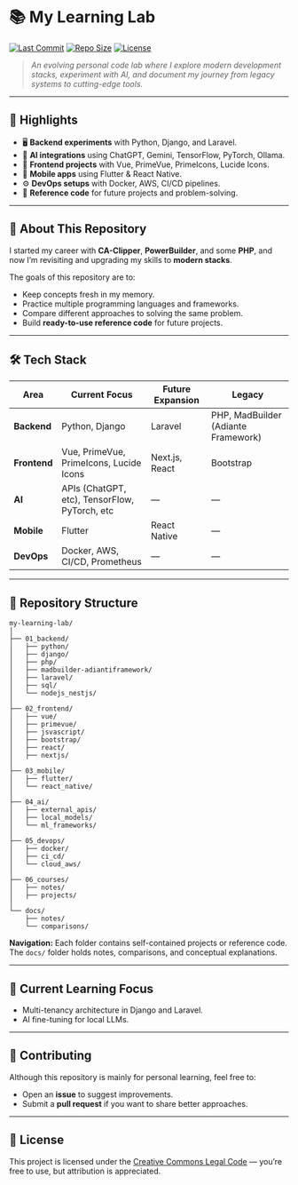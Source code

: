 # 📚 My Learning Lab  

[![Last Commit](https://img.shields.io/github/last-commit/emersonmuniz/my-learning-lab?style=for-the-badge)](https://github.com/emersonmuniz/my-learning-lab/commits/main)
[![Repo Size](https://img.shields.io/github/repo-size/emersonmuniz/my-learning-lab?style=for-the-badge)](https://github.com/emersonmuniz/my-learning-lab)
[![License](https://img.shields.io/github/license/emersonmuniz/my-learning-lab?style=for-the-badge)](LICENSE)

> *An evolving personal code lab where I explore modern development stacks, experiment with AI, and document my journey from legacy systems to cutting-edge tools.*  

---

## 🚀 Highlights  

- 🖥 **Backend experiments** with Python, Django, and Laravel.  
- 🤖 **AI integrations** using ChatGPT, Gemini, TensorFlow, PyTorch, Ollama.  
- 🎨 **Frontend projects** with Vue, PrimeVue, PrimeIcons, Lucide Icons.  
- 📱 **Mobile apps** using Flutter & React Native.  
- ⚙ **DevOps setups** with Docker, AWS, CI/CD pipelines.  
- 📒 **Reference code** for future projects and problem-solving.  

---

## 📌 About This Repository  

I started my career with **CA-Clipper**, **PowerBuilder**, and some **PHP**, and now I’m revisiting and upgrading my skills to **modern stacks**.  

The goals of this repository are to:  
- Keep concepts fresh in my memory.  
- Practice multiple programming languages and frameworks.  
- Compare different approaches to solving the same problem.  
- Build **ready-to-use reference code** for future projects.  

---

## 🛠 Tech Stack  

| Area         | Current Focus                                  | Future Expansion  | Legacy                                |
|--------------|--------------                                  |------------------ |--------                               |
| **Backend**  | Python, Django                                 | Laravel           | PHP, MadBuilder (Adiante Framework)   |
| **Frontend** | Vue, PrimeVue, PrimeIcons, Lucide Icons        | Next.js, React    | Bootstrap                             |
| **AI**       | APIs (ChatGPT, etc), TensorFlow, PyTorch, etc  | —                 | —                                     |
| **Mobile**   | Flutter                                        | React Native      | —                                     |
| **DevOps**   | Docker, AWS, CI/CD, Prometheus                 | —                 | —                                     |

---

## 📂 Repository Structure  

```plaintext
my-learning-lab/
│
├── 01_backend/
│   ├── python/
│   ├── django/
│   ├── php/
│   ├── madbuilder-adiantiframework/
│   ├── laravel/
│   ├── sql/
│   └── nodejs_nestjs/
│
├── 02_frontend/
│   ├── vue/
│   ├── primevue/
│   ├── jsvascript/
│   ├── bootstrap/
│   ├── react/
│   ├── nextjs/
│
├── 03_mobile/
│   ├── flutter/
│   └── react_native/
│
├── 04_ai/
│   ├── external_apis/
│   ├── local_models/
│   └── ml_frameworks/
│
├── 05_devops/
│   ├── docker/
│   ├── ci_cd/
│   └── cloud_aws/
│
├── 06_courses/
│   ├── notes/
│   ├── projects/
│
└── docs/
    ├── notes/
    └── comparisons/
```

**Navigation:** Each folder contains self-contained projects or reference code. The `docs/` folder holds notes, comparisons, and conceptual explanations.  

---

## 📅 Current Learning Focus  

- Multi-tenancy architecture in Django and Laravel.  
- AI fine-tuning for local LLMs.  

---

## 🤝 Contributing  

Although this repository is mainly for personal learning, feel free to:  
- Open an **issue** to suggest improvements.  
- Submit a **pull request** if you want to share better approaches.  

---

## 📜 License  

This project is licensed under the [Creative Commons Legal Code](LICENSE) — you’re free to use, but attribution is appreciated.  
